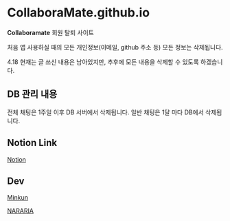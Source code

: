 # CollaboraMate.github.io

**Collaboramate** 회원 탈퇴 사이트

처음 앱 사용하실 때의 모든 개인정보(이메일, github 주소 등) 모든 정보는 삭제됩니다.

4.18 현재는 글 쓰신 내용은 남아있지만, 추후에 모든 내용을 삭제할 수 있도록 하겠습니다.

## DB 관리 내용

전체 채팅은 1주일 이후 DB 서버에서 삭제됩니다. 일반 채팅은 1달 마다 DB에서 삭제됩니다.

## Notion Link
[Notion](https://www.notion.so/collaboramate/CollaboraMate-90933f328cfd4c569c0fbe19f4bdf89c?pvs=4)

## Dev
[Minkun](https://www.github.com/Minkun00)

[NARARIA](https://www.github.com/NARARIA03)
